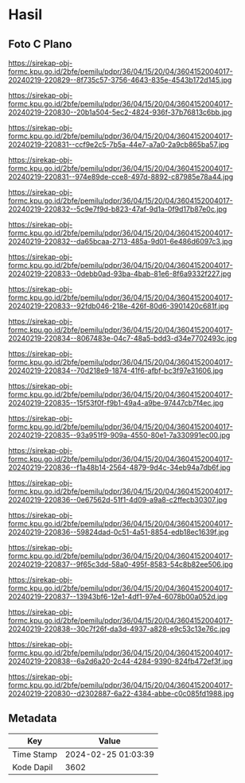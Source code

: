# Hasil

## Foto C Plano

https://sirekap-obj-formc.kpu.go.id/2bfe/pemilu/pdpr/36/04/15/20/04/3604152004017-20240219-220829--8f735c57-3756-4643-835e-4543b172d145.jpg

https://sirekap-obj-formc.kpu.go.id/2bfe/pemilu/pdpr/36/04/15/20/04/3604152004017-20240219-220830--20b1a504-5ec2-4824-936f-37b76813c6bb.jpg

https://sirekap-obj-formc.kpu.go.id/2bfe/pemilu/pdpr/36/04/15/20/04/3604152004017-20240219-220831--ccf9e2c5-7b5a-44e7-a7a0-2a9cb865ba57.jpg

https://sirekap-obj-formc.kpu.go.id/2bfe/pemilu/pdpr/36/04/15/20/04/3604152004017-20240219-220831--974e89de-cce8-497d-8892-c87985e78a44.jpg

https://sirekap-obj-formc.kpu.go.id/2bfe/pemilu/pdpr/36/04/15/20/04/3604152004017-20240219-220832--5c9e7f9d-b823-47af-9d1a-0f9d17b87e0c.jpg

https://sirekap-obj-formc.kpu.go.id/2bfe/pemilu/pdpr/36/04/15/20/04/3604152004017-20240219-220832--da65bcaa-2713-485a-9d01-6e486d6097c3.jpg

https://sirekap-obj-formc.kpu.go.id/2bfe/pemilu/pdpr/36/04/15/20/04/3604152004017-20240219-220833--0debb0ad-93ba-4bab-81e6-8f6a9332f227.jpg

https://sirekap-obj-formc.kpu.go.id/2bfe/pemilu/pdpr/36/04/15/20/04/3604152004017-20240219-220833--92fdb046-218e-426f-80d6-3901420c681f.jpg

https://sirekap-obj-formc.kpu.go.id/2bfe/pemilu/pdpr/36/04/15/20/04/3604152004017-20240219-220834--8067483e-04c7-48a5-bdd3-d34e7702493c.jpg

https://sirekap-obj-formc.kpu.go.id/2bfe/pemilu/pdpr/36/04/15/20/04/3604152004017-20240219-220834--70d218e9-1874-41f6-afbf-bc3f97e31606.jpg

https://sirekap-obj-formc.kpu.go.id/2bfe/pemilu/pdpr/36/04/15/20/04/3604152004017-20240219-220835--15f53f0f-f9b1-49a4-a9be-97447cb7f4ec.jpg

https://sirekap-obj-formc.kpu.go.id/2bfe/pemilu/pdpr/36/04/15/20/04/3604152004017-20240219-220835--93a951f9-909a-4550-80e1-7a330991ec00.jpg

https://sirekap-obj-formc.kpu.go.id/2bfe/pemilu/pdpr/36/04/15/20/04/3604152004017-20240219-220836--f1a48b14-2564-4879-9d4c-34eb94a7db6f.jpg

https://sirekap-obj-formc.kpu.go.id/2bfe/pemilu/pdpr/36/04/15/20/04/3604152004017-20240219-220836--0e67562d-51f1-4d09-a9a8-c2ffecb30307.jpg

https://sirekap-obj-formc.kpu.go.id/2bfe/pemilu/pdpr/36/04/15/20/04/3604152004017-20240219-220836--59824dad-0c51-4a51-8854-edb18ec1639f.jpg

https://sirekap-obj-formc.kpu.go.id/2bfe/pemilu/pdpr/36/04/15/20/04/3604152004017-20240219-220837--9f65c3dd-58a0-495f-8583-54c8b82ee506.jpg

https://sirekap-obj-formc.kpu.go.id/2bfe/pemilu/pdpr/36/04/15/20/04/3604152004017-20240219-220837--13943bf6-12e1-4df1-97e4-6078b00a052d.jpg

https://sirekap-obj-formc.kpu.go.id/2bfe/pemilu/pdpr/36/04/15/20/04/3604152004017-20240219-220838--30c7f26f-da3d-4937-a828-e9c53c13e76c.jpg

https://sirekap-obj-formc.kpu.go.id/2bfe/pemilu/pdpr/36/04/15/20/04/3604152004017-20240219-220838--6a2d6a20-2c44-4284-9390-824fb472ef3f.jpg

https://sirekap-obj-formc.kpu.go.id/2bfe/pemilu/pdpr/36/04/15/20/04/3604152004017-20240219-220830--d2302887-6a22-4384-abbe-c0c085fd1988.jpg


## Metadata

| Key        | Value               |
| ---------- | ------------------- |
| Time Stamp | 2024-02-25 01:03:39 |
| Kode Dapil | 3602                |



